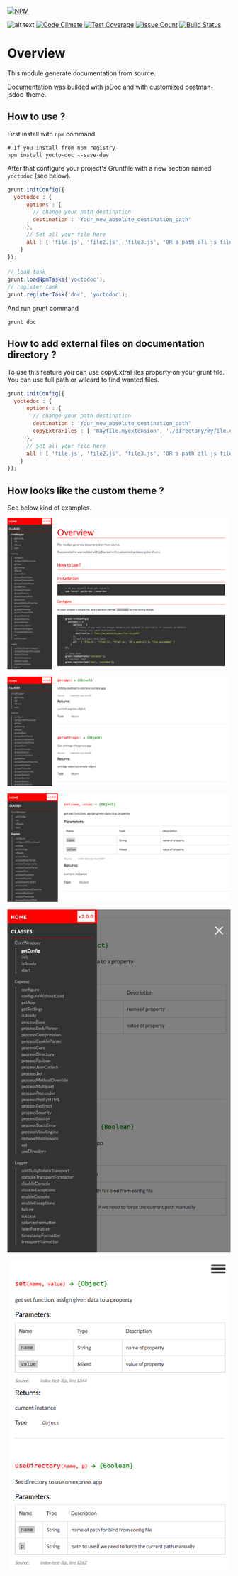 [![NPM](https://nodei.co/npm/yocto-doc.png?downloads=true&downloadRank=true&stars=true)](https://nodei.co/npm/yocto-doc/)

![alt text](https://david-dm.org/yoctore/yocto-doc.svg "Dependencies Status")
[![Code Climate](https://codeclimate.com/github/yoctore/yocto-doc/badges/gpa.svg)](https://codeclimate.com/github/yoctore/yocto-doc)
[![Test Coverage](https://codeclimate.com/github/yoctore/yocto-doc/badges/coverage.svg)](https://codeclimate.com/github/yoctore/yocto-doc/coverage)
[![Issue Count](https://codeclimate.com/github/yoctore/yocto-doc/badges/issue_count.svg)](https://codeclimate.com/github/yoctore/yocto-doc)
[![Build Status](https://travis-ci.org/yoctore/yocto-doc.svg?branch=master)](https://travis-ci.org/yoctore/yocto-doc)

# Overview

This module generate documentation from source.

Documentation was builded with jsDoc and with customized postman-jsdoc-theme.

## How to use ?

First install with `npm` command.

```shell
# If you install from npm registry
npm install yocto-doc --save-dev
```

After that configure your project's Gruntfile with a new section named `yoctodoc` (see below).

```js
grunt.initConfig({
  yoctodoc : {
      options : {
        // change your path destination
        destination : 'Your_new_absolute_destination_path'
      },
      // Set all your file here
      all : [ 'file.js', 'file2.js', 'file3.js', 'OR a path all js files are added' ]
    }
});

// load task
grunt.loadNpmTasks('yoctodoc');
// register task
grunt.registerTask('doc', 'yoctodoc');
```

And run grunt command

```shell
grunt doc
```

## How to add external files on documentation directory ?

To use this feature you can use copyExtraFiles property on your grunt file.
You can use full path or wilcard to find wanted files.

```js
grunt.initConfig({
  yoctodoc : {
      options : {
        // change your path destination
        destination : 'Your_new_absolute_destination_path'
        copyExtraFiles : [ 'mayfile.myextension', './directory/myfile.extension', './directory/*.js' ]
      },
      // Set all your file here
      all : [ 'file.js', 'file2.js', 'file3.js', 'OR a path all js files are added' ]
    }
});
```

## How looks like the custom theme ?

See below kind of examples.

![Screen One](https://raw.githubusercontent.com/yoctore/yocto-doc/master/documentation/extras/Capture-1.png)

![Screen Two](https://raw.githubusercontent.com/yoctore/yocto-doc/master/documentation/extras/Capture-2.png)

![Screen Three](https://raw.githubusercontent.com/yoctore/yocto-doc/master/documentation/extras/Capture-3.png)

![Screen Four](https://raw.githubusercontent.com/yoctore/yocto-doc/master/documentation/extras/Capture-4.png)

![Screen Five](https://raw.githubusercontent.com/yoctore/yocto-doc/master/documentation/extras/Capture-5.png)